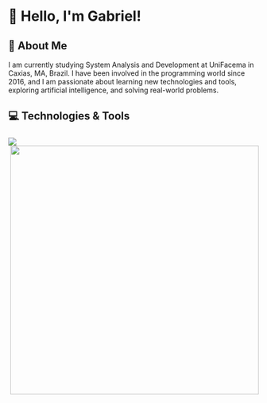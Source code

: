 <h1 align="left">👋 Hello, I'm Gabriel!</h1>

###

<h2 align="left">📌 About Me</h2>
<p align="left">I am currently studying System Analysis and Development at UniFacema in Caxias, MA, Brazil. I have been involved in the programming world since 2016, and I am passionate about learning new technologies and tools, exploring artificial intelligence, and solving real-world problems.</p>

###

<h2 align="left">💻 Technologies & Tools</h2>

###

  <img src="https://skillicons.dev/icons?i=c,cs,php,py,mysql,github,git,vscode,visualstudio" />
  <img align="right" height="500" src="https://i.imgur.com/2HKJkNE.png" />
